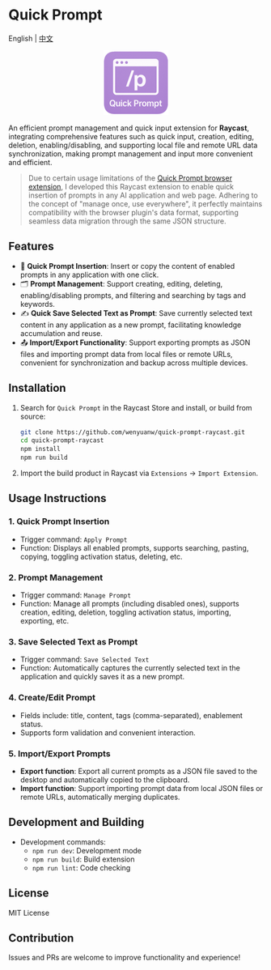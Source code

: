 # Quick Prompt

English | [中文](./README.md)

<p align="center">
  <img src="./assets/extension-icon.png" alt="Quick Prompt Logo" width="128" style="background: transparent;">
</p>

An efficient prompt management and quick input extension for **Raycast**, integrating comprehensive features such as quick input, creation, editing, deletion, enabling/disabling, and supporting local file and remote URL data synchronization, making prompt management and input more convenient and efficient.

> Due to certain usage limitations of the [Quick Prompt browser extension](https://github.com/wenyuanw/quick-prompt), I developed this Raycast extension to enable quick insertion of prompts in any AI application and web page. Adhering to the concept of "manage once, use everywhere", it perfectly maintains compatibility with the browser plugin's data format, supporting seamless data migration through the same JSON structure.

## Features

- 🚀 **Quick Prompt Insertion**: Insert or copy the content of enabled prompts in any application with one click.
- 🗂️ **Prompt Management**: Support creating, editing, deleting, enabling/disabling prompts, and filtering and searching by tags and keywords.
- ✍️ **Quick Save Selected Text as Prompt**: Save currently selected text content in any application as a new prompt, facilitating knowledge accumulation and reuse.
- 📤 **Import/Export Functionality**: Support exporting prompts as JSON files and importing prompt data from local files or remote URLs, convenient for synchronization and backup across multiple devices.

## Installation

1. Search for `Quick Prompt` in the Raycast Store and install, or build from source:
   ```bash
   git clone https://github.com/wenyuanw/quick-prompt-raycast.git
   cd quick-prompt-raycast
   npm install
   npm run build
   ```
2. Import the build product in Raycast via `Extensions` -> `Import Extension`.

## Usage Instructions

### 1. Quick Prompt Insertion

- Trigger command: `Apply Prompt`
- Function: Displays all enabled prompts, supports searching, pasting, copying, toggling activation status, deleting, etc.

### 2. Prompt Management

- Trigger command: `Manage Prompt`
- Function: Manage all prompts (including disabled ones), supports creation, editing, deletion, toggling activation status, importing, exporting, etc.

### 3. Save Selected Text as Prompt

- Trigger command: `Save Selected Text`
- Function: Automatically captures the currently selected text in the application and quickly saves it as a new prompt.

### 4. Create/Edit Prompt

- Fields include: title, content, tags (comma-separated), enablement status.
- Supports form validation and convenient interaction.

### 5. Import/Export Prompts

- **Export function**: Export all current prompts as a JSON file saved to the desktop and automatically copied to the clipboard.
- **Import function**: Support importing prompt data from local JSON files or remote URLs, automatically merging duplicates.

## Development and Building

- Development commands:
  - `npm run dev`: Development mode
  - `npm run build`: Build extension
  - `npm run lint`: Code checking

## License

MIT License

## Contribution

Issues and PRs are welcome to improve functionality and experience!
